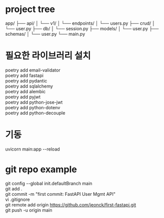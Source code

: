 # project tree 
app/
├── api/
│   └── v1/
│       └── endpoints/
│           └── users.py
├── crud/
│   └── user.py
├── db/
│   └── session.py
├── models/
│   └── user.py
├── schemas/
│   └── user.py
└── main.py

# 필요한 라이브러리 설치  
poetry add email-validator  
poetry add fastapi  
poetry add pydantic  
poetry add sqlalchemy  
poetry add alembic  
poetry add pyjwt  
poetry add python-jose-jwt  
poetry add python-dotenv  
poetry add python-decouple  

# 기동  
uvicorn main:app --reload  

# git repo example     
git config --global init.defaultBranch main  
git add .   
git commit -m "first commit: FastAPI User Mgmt API"  
vi .gitignore  
git remote add origin https://github.com/jeonck/first-fastapi.git  
git push -u origin main  

